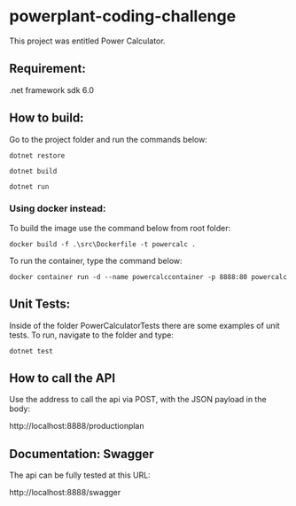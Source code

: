 # powerplant-coding-challenge

This project was entitled Power Calculator.

## Requirement:
.net framework sdk 6.0

## How to build:
Go to the project folder and run the commands below:

    dotnet restore

    dotnet build

    dotnet run

### Using docker instead:
To build the image use the command below from root folder:

    docker build -f .\src\Dockerfile -t powercalc .

To run the container, type the command below:

    docker container run -d --name powercalccontainer -p 8888:80 powercalc

## Unit Tests:
Inside of the folder PowerCalculatorTests there are some examples of unit tests. To run, navigate to the folder and type:

    dotnet test

## How to call the API
Use the address to call the api via POST, with the JSON payload in the body:

http://localhost:8888/productionplan

## Documentation: Swagger
The api can be fully tested at this URL:

http://localhost:8888/swagger
